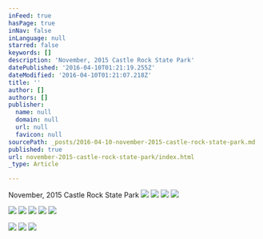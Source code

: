```yaml
---
inFeed: true
hasPage: true
inNav: false
inLanguage: null
starred: false
keywords: []
description: 'November, 2015 Castle Rock State Park'
datePublished: '2016-04-10T01:21:19.255Z'
dateModified: '2016-04-10T01:21:07.218Z'
title: ''
author: []
authors: []
publisher:
  name: null
  domain: null
  url: null
  favicon: null
sourcePath: _posts/2016-04-10-november-2015-castle-rock-state-park.md
published: true
url: november-2015-castle-rock-state-park/index.html
_type: Article

---
```

November, 2015 Castle Rock State Park
![](https://the-grid-user-content.s3-us-west-2.amazonaws.com/76ea3857-ec6c-40cb-9c4c-6fe1a0f1109a.jpg)
![](https://the-grid-user-content.s3-us-west-2.amazonaws.com/79886b31-4698-4e29-8481-737e7dc479f4.jpg)
![](https://the-grid-user-content.s3-us-west-2.amazonaws.com/96ace948-fc3c-4226-862c-bac0b2703f5b.jpg)
![](https://the-grid-user-content.s3-us-west-2.amazonaws.com/7ad72fc6-7f90-4142-8046-e43410cccc6b.jpg)

  
![](https://the-grid-user-content.s3-us-west-2.amazonaws.com/6cc21cb3-2fd6-40af-97a4-36a7639e2ead.jpg)
![](https://the-grid-user-content.s3-us-west-2.amazonaws.com/a5bf7177-3310-45f0-8fb6-f59cc2502b3b.jpg)
![](https://the-grid-user-content.s3-us-west-2.amazonaws.com/a17f4669-c342-43d5-8557-e37d55c3a104.jpg)
![](https://the-grid-user-content.s3-us-west-2.amazonaws.com/92c538c7-991f-4859-9bfa-53188642681f.jpg)
![](https://the-grid-user-content.s3-us-west-2.amazonaws.com/744481a7-c7d7-4394-8552-cc146bfbdb44.jpg)

  
![](https://the-grid-user-content.s3-us-west-2.amazonaws.com/3605f56f-f716-484d-8221-e7c95025cde8.jpg)
![](https://the-grid-user-content.s3-us-west-2.amazonaws.com/3249cfbf-8c60-4e3f-bb17-f897039fa7b6.jpg)
![](https://the-grid-user-content.s3-us-west-2.amazonaws.com/042df928-b20d-48ca-b167-3cfdc8f7a450.jpg)